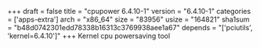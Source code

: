 +++
draft = false
title = "cpupower 6.4.10-1"
version = "6.4.10-1"
categories = ['apps-extra']
arch = "x86_64"
size = "83956"
usize = "164821"
sha1sum = "b48d0742301edd78338b16313c3769938aee1a67"
depends = "['pciutils', 'kernel=6.4.10']"
+++
Kernel cpu powersaving tool